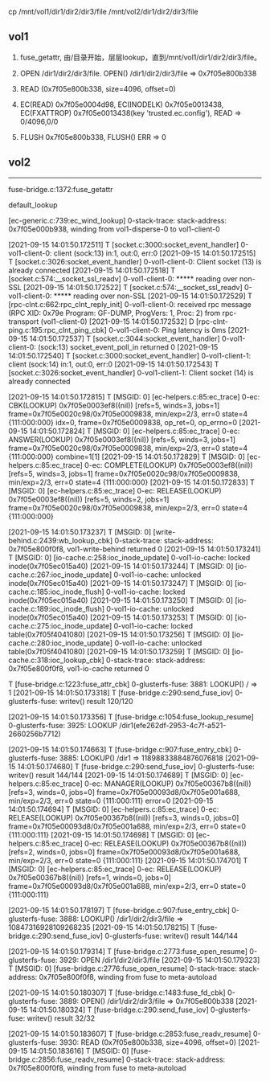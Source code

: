 cp /mnt/vol1/dir1/dir2/dir3/file /mnt/vol2/dir1/dir2/dir3/file

## vol1

1. fuse_getattr, 由/目录开始，层层lookup，直到/mnt/vol1/dir1/dir2/dir3/file。

2.  OPEN /dir1/dir2/dir3/file. OPEN() /dir1/dir2/dir3/file => 0x7f05e800b338

3. READ (0x7f05e800b338, size=4096, offset=0)

4. EC(READ) 0x7f05e0004d98, EC(INODELK) 0x7f05e0013438,   EC(FXATTROP) 0x7f05e0013438(key 'trusted.ec.config'),   READ => 0/4096,0/0

5. FLUSH 0x7f05e800b338, FLUSH() ERR => 0


## vol2


---
fuse-bridge.c:1372:fuse_getattr

default_lookup

 [ec-generic.c:739:ec_wind_lookup] 0-stack-trace: stack-address: 0x7f05e000b938, winding from vol1-disperse-0 to vol1-client-0

 [2021-09-15 14:01:50.172511] T [socket.c:3000:socket_event_handler] 0-vol1-client-0: client (sock:13) in:1, out:0, err:0
[2021-09-15 14:01:50.172515] T [socket.c:3026:socket_event_handler] 0-vol1-client-0: Client socket (13) is already connected
[2021-09-15 14:01:50.172518] T [socket.c:574:__socket_ssl_readv] 0-vol1-client-0: ***** reading over non-SSL
[2021-09-15 14:01:50.172522] T [socket.c:574:__socket_ssl_readv] 0-vol1-client-0: ***** reading over non-SSL
[2021-09-15 14:01:50.172529] T [rpc-clnt.c:662:rpc_clnt_reply_init] 0-vol1-client-0: received rpc message (RPC XID: 0x79e Program: GF-DUMP, ProgVers: 1, Proc: 2) from rpc-transport (vol1-client-0)
[2021-09-15 14:01:50.172532] D [rpc-clnt-ping.c:195:rpc_clnt_ping_cbk] 0-vol1-client-0: Ping latency is 0ms
[2021-09-15 14:01:50.172537] T [socket.c:3044:socket_event_handler] 0-vol1-client-0: (sock:13) socket_event_poll_in returned 0
[2021-09-15 14:01:50.172540] T [socket.c:3000:socket_event_handler] 0-vol1-client-1: client (sock:14) in:1, out:0, err:0
[2021-09-15 14:01:50.172543] T [socket.c:3026:socket_event_handler] 0-vol1-client-1: Client socket (14) is already connected




[2021-09-15 14:01:50.172815] T [MSGID: 0] [ec-helpers.c:85:ec_trace] 0-ec: CBK(LOOKUP) 0x7f05e0003ef8((nil)) [refs=5, winds=3, jobs=1] frame=0x7f05e0020c98/0x7f05e0009838, min/exp=2/3, err=0 state=4 {111:000:000} idx=0, frame=0x7f05e0009838, op_ret=0, op_errno=0
[2021-09-15 14:01:50.172824] T [MSGID: 0] [ec-helpers.c:85:ec_trace] 0-ec: ANSWER(LOOKUP) 0x7f05e0003ef8((nil)) [refs=5, winds=3, jobs=1] frame=0x7f05e0020c98/0x7f05e0009838, min/exp=2/3, err=0 state=4 {111:000:000} combine=1[1]
[2021-09-15 14:01:50.172829] T [MSGID: 0] [ec-helpers.c:85:ec_trace] 0-ec: COMPLETE(LOOKUP) 0x7f05e0003ef8((nil)) [refs=5, winds=3, jobs=1] frame=0x7f05e0020c98/0x7f05e0009838, min/exp=2/3, err=0 state=4 {111:000:000}
[2021-09-15 14:01:50.172833] T [MSGID: 0] [ec-helpers.c:85:ec_trace] 0-ec: RELEASE(LOOKUP) 0x7f05e0003ef8((nil)) [refs=5, winds=2, jobs=1] frame=0x7f05e0020c98/0x7f05e0009838, min/exp=2/3, err=0 state=4 {111:000:000}




[2021-09-15 14:01:50.173237] T [MSGID: 0] [write-behind.c:2439:wb_lookup_cbk] 0-stack-trace: stack-address: 0x7f05e800f0f8, vol1-write-behind returned 0
[2021-09-15 14:01:50.173241] T [MSGID: 0] [io-cache.c:258:ioc_inode_update] 0-vol1-io-cache: locked inode(0x7f05ec015a40)
[2021-09-15 14:01:50.173244] T [MSGID: 0] [io-cache.c:267:ioc_inode_update] 0-vol1-io-cache: unlocked inode(0x7f05ec015a40)
[2021-09-15 14:01:50.173247] T [MSGID: 0] [io-cache.c:185:ioc_inode_flush] 0-vol1-io-cache: locked inode(0x7f05ec015a40)
[2021-09-15 14:01:50.173250] T [MSGID: 0] [io-cache.c:189:ioc_inode_flush] 0-vol1-io-cache: unlocked inode(0x7f05ec015a40)
[2021-09-15 14:01:50.173253] T [MSGID: 0] [io-cache.c:275:ioc_inode_update] 0-vol1-io-cache: locked table(0x7f05f4041080)
[2021-09-15 14:01:50.173256] T [MSGID: 0] [io-cache.c:280:ioc_inode_update] 0-vol1-io-cache: unlocked table(0x7f05f4041080)
[2021-09-15 14:01:50.173259] T [MSGID: 0] [io-cache.c:318:ioc_lookup_cbk] 0-stack-trace: stack-address: 0x7f05e800f0f8, vol1-io-cache returned 0





 T [fuse-bridge.c:1223:fuse_attr_cbk] 0-glusterfs-fuse: 3881: LOOKUP() / => 1
[2021-09-15 14:01:50.173318] T [fuse-bridge.c:290:send_fuse_iov] 0-glusterfs-fuse: writev() result 120/120




[2021-09-15 14:01:50.173356] T [fuse-bridge.c:1054:fuse_lookup_resume] 0-glusterfs-fuse: 3925: LOOKUP /dir1(efe262df-2953-4c7f-a521-2660256b7712)




[2021-09-15 14:01:50.174663] T [fuse-bridge.c:907:fuse_entry_cbk] 0-glusterfs-fuse: 3885: LOOKUP() /dir1 => 11898833884876076818
[2021-09-15 14:01:50.174680] T [fuse-bridge.c:290:send_fuse_iov] 0-glusterfs-fuse: writev() result 144/144
[2021-09-15 14:01:50.174689] T [MSGID: 0] [ec-helpers.c:85:ec_trace] 0-ec: MANAGER(LOOKUP) 0x7f05e00367b8((nil)) [refs=3, winds=0, jobs=0] frame=0x7f05e00093d8/0x7f05e001a688, min/exp=2/3, err=0 state=0 {111:000:111} error=0
[2021-09-15 14:01:50.174694] T [MSGID: 0] [ec-helpers.c:85:ec_trace] 0-ec: RELEASE(LOOKUP) 0x7f05e00367b8((nil)) [refs=3, winds=0, jobs=0] frame=0x7f05e00093d8/0x7f05e001a688, min/exp=2/3, err=0 state=0 {111:000:111}
[2021-09-15 14:01:50.174698] T [MSGID: 0] [ec-helpers.c:85:ec_trace] 0-ec: RELEASE(LOOKUP) 0x7f05e00367b8((nil)) [refs=2, winds=0, jobs=0] frame=0x7f05e00093d8/0x7f05e001a688, min/exp=2/3, err=0 state=0 {111:000:111}
[2021-09-15 14:01:50.174701] T [MSGID: 0] [ec-helpers.c:85:ec_trace] 0-ec: RELEASE(LOOKUP) 0x7f05e00367b8((nil)) [refs=1, winds=0, jobs=0] frame=0x7f05e00093d8/0x7f05e001a688, min/exp=2/3, err=0 state=0 {111:000:111}




[2021-09-15 14:01:50.178197] T [fuse-bridge.c:907:fuse_entry_cbk] 0-glusterfs-fuse: 3888: LOOKUP() /dir1/dir2/dir3/file => 10847316928109268235
[2021-09-15 14:01:50.178215] T [fuse-bridge.c:290:send_fuse_iov] 0-glusterfs-fuse: writev() result 144/144







[2021-09-15 14:01:50.179314] T [fuse-bridge.c:2773:fuse_open_resume] 0-glusterfs-fuse: 3929: OPEN /dir1/dir2/dir3/file
[2021-09-15 14:01:50.179323] T [MSGID: 0] [fuse-bridge.c:2776:fuse_open_resume] 0-stack-trace: stack-address: 0x7f05e800f0f8, winding from fuse to meta-autoload








[2021-09-15 14:01:50.180307] T [fuse-bridge.c:1483:fuse_fd_cbk] 0-glusterfs-fuse: 3889: OPEN() /dir1/dir2/dir3/file => 0x7f05e800b338
[2021-09-15 14:01:50.180324] T [fuse-bridge.c:290:send_fuse_iov] 0-glusterfs-fuse: writev() result 32/32




[2021-09-15 14:01:50.183607] T [fuse-bridge.c:2853:fuse_readv_resume] 0-glusterfs-fuse: 3930: READ (0x7f05e800b338, size=4096, offset=0)
[2021-09-15 14:01:50.183616] T [MSGID: 0] [fuse-bridge.c:2856:fuse_readv_resume] 0-stack-trace: stack-address: 0x7f05e800f0f8, winding from fuse to meta-autoload

